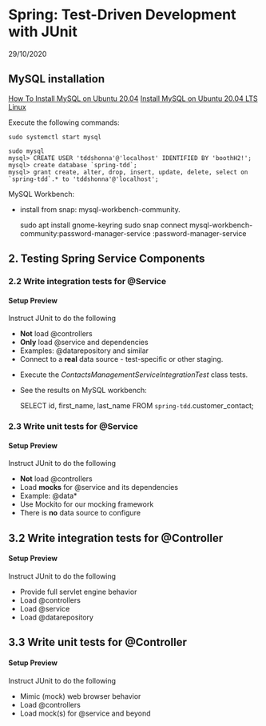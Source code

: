 # Spring: Test-Driven Development with JUnit

29/10/2020

## MySQL installation

[How To Install MySQL on Ubuntu 20.04](https://www.digitalocean.com/community/tutorials/how-to-install-mysql-on-ubuntu-20-04)
[Install MySQL on Ubuntu 20.04 LTS Linux](https://linuxconfig.org/install-mysql-on-ubuntu-20-04-lts-linux)


Execute the following commands:
    
    sudo systemctl start mysql

    sudo mysql
    mysql> CREATE USER 'tddshonna'@'localhost' IDENTIFIED BY 'boothH2!';
    mysql> create database `spring-tdd`;
    mysql> grant create, alter, drop, insert, update, delete, select on `spring-tdd`.* to 'tddshonna'@'localhost';
    
MySQL Workbench:
- install from snap: mysql-workbench-community.

    
    sudo apt install gnome-keyring
    sudo snap connect mysql-workbench-community:password-manager-service :password-manager-service
    
## 2. Testing Spring Service Components
### 2.2 Write integration tests for @Service

#### Setup Preview

Instruct JUnit to do the following
* **Not** load @controllers
* **Only** load @service and dependencies
* Examples: @datarepository and similar
* Connect to a **real** data source - test-specific or other staging.


- Execute the *ContactsManagementServiceIntegrationTest* class tests.
- See the results on MySQL workbench:


    SELECT id, first_name, last_name FROM `spring-tdd`.customer_contact;
    
### 2.3 Write unit tests for @Service

#### Setup Preview

Instruct JUnit to do the following
* **Not** load @controllers
* Load **mocks** for @service and its dependencies
* Example: @data*
* Use Mockito for our mocking framework
* There is **no** data source to configure

## 3.2 Write integration tests for @Controller
#### Setup Preview

Instruct JUnit to do the following
* Provide full servlet engine behavior
* Load @controllers
* Load @service
* Load @datarepository

## 3.3 Write unit tests for @Controller
#### Setup Preview

Instruct JUnit to do the following
* Mimic (mock) web browser behavior
* Load @controllers
* Load mock(s) for @service and beyond